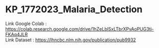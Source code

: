 # KP_1772023_Malaria_Detection

Link Google Colab : https://colab.research.google.com/drive/1hZeLblSxLTbrXPvAoPUG3ti-FKAq4JLR \
Link Dataset      : https://lhncbc.nlm.nih.gov/publication/pub9932
